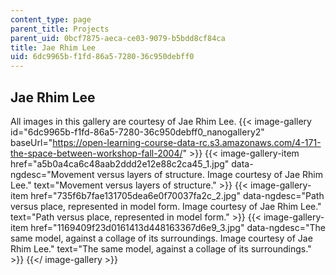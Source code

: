 ```yaml
---
content_type: page
parent_title: Projects
parent_uid: 0bcf7875-aeca-ce03-9079-b5bdd8cf84ca
title: Jae Rhim Lee
uid: 6dc9965b-f1fd-86a5-7280-36c950debff0
---
```


Jae Rhim Lee
------------

All images in this gallery are courtesy of Jae Rhim Lee.
{{< image-gallery id="6dc9965b-f1fd-86a5-7280-36c950debff0_nanogallery2" baseUrl="https://open-learning-course-data-rc.s3.amazonaws.com/4-171-the-space-between-workshop-fall-2004/" >}}
{{< image-gallery-item href="a5b0a4ca6c48aab2ddd2e12e88c2ca45_1.jpg" data-ngdesc="Movement versus layers of structure. Image courtesy of Jae Rhim Lee." text="Movement versus layers of structure." >}}
{{< image-gallery-item href="735f6b7fae131705dea6e0f70037fa2c_2.jpg" data-ngdesc="Path versus place, represented in model form. Image courtesy of Jae Rhim Lee." text="Path versus place, represented in model form." >}}
{{< image-gallery-item href="1169409f23d0161413d448163367d6e9_3.jpg" data-ngdesc="The same model, against a collage of its surroundings. Image courtesy of Jae Rhim Lee." text="The same model, against a collage of its surroundings." >}}
{{</ image-gallery >}}